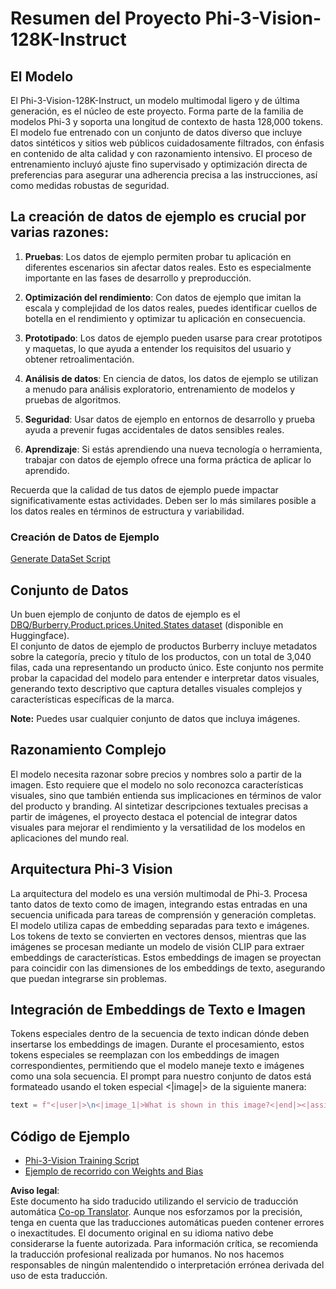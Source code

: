 <!--
CO_OP_TRANSLATOR_METADATA:
{
  "original_hash": "e0a07fd2a30fe2af30b1373df207a5bf",
  "translation_date": "2025-07-17T08:04:42+00:00",
  "source_file": "md/03.FineTuning/FineTuning_Phi-3-visionWandB.md",
  "language_code": "es"
}
-->
# Resumen del Proyecto Phi-3-Vision-128K-Instruct

## El Modelo

El Phi-3-Vision-128K-Instruct, un modelo multimodal ligero y de última generación, es el núcleo de este proyecto. Forma parte de la familia de modelos Phi-3 y soporta una longitud de contexto de hasta 128,000 tokens. El modelo fue entrenado con un conjunto de datos diverso que incluye datos sintéticos y sitios web públicos cuidadosamente filtrados, con énfasis en contenido de alta calidad y con razonamiento intensivo. El proceso de entrenamiento incluyó ajuste fino supervisado y optimización directa de preferencias para asegurar una adherencia precisa a las instrucciones, así como medidas robustas de seguridad.

## La creación de datos de ejemplo es crucial por varias razones:

1. **Pruebas**: Los datos de ejemplo permiten probar tu aplicación en diferentes escenarios sin afectar datos reales. Esto es especialmente importante en las fases de desarrollo y preproducción.

2. **Optimización del rendimiento**: Con datos de ejemplo que imitan la escala y complejidad de los datos reales, puedes identificar cuellos de botella en el rendimiento y optimizar tu aplicación en consecuencia.

3. **Prototipado**: Los datos de ejemplo pueden usarse para crear prototipos y maquetas, lo que ayuda a entender los requisitos del usuario y obtener retroalimentación.

4. **Análisis de datos**: En ciencia de datos, los datos de ejemplo se utilizan a menudo para análisis exploratorio, entrenamiento de modelos y pruebas de algoritmos.

5. **Seguridad**: Usar datos de ejemplo en entornos de desarrollo y prueba ayuda a prevenir fugas accidentales de datos sensibles reales.

6. **Aprendizaje**: Si estás aprendiendo una nueva tecnología o herramienta, trabajar con datos de ejemplo ofrece una forma práctica de aplicar lo aprendido.

Recuerda que la calidad de tus datos de ejemplo puede impactar significativamente estas actividades. Deben ser lo más similares posible a los datos reales en términos de estructura y variabilidad.

### Creación de Datos de Ejemplo
[Generate DataSet Script](./CreatingSampleData.md)

## Conjunto de Datos

Un buen ejemplo de conjunto de datos de ejemplo es el [DBQ/Burberry.Product.prices.United.States dataset](https://huggingface.co/datasets/DBQ/Burberry.Product.prices.United.States) (disponible en Huggingface).  
El conjunto de datos de ejemplo de productos Burberry incluye metadatos sobre la categoría, precio y título de los productos, con un total de 3,040 filas, cada una representando un producto único. Este conjunto nos permite probar la capacidad del modelo para entender e interpretar datos visuales, generando texto descriptivo que captura detalles visuales complejos y características específicas de la marca.

**Note:** Puedes usar cualquier conjunto de datos que incluya imágenes.

## Razonamiento Complejo

El modelo necesita razonar sobre precios y nombres solo a partir de la imagen. Esto requiere que el modelo no solo reconozca características visuales, sino que también entienda sus implicaciones en términos de valor del producto y branding. Al sintetizar descripciones textuales precisas a partir de imágenes, el proyecto destaca el potencial de integrar datos visuales para mejorar el rendimiento y la versatilidad de los modelos en aplicaciones del mundo real.

## Arquitectura Phi-3 Vision

La arquitectura del modelo es una versión multimodal de Phi-3. Procesa tanto datos de texto como de imagen, integrando estas entradas en una secuencia unificada para tareas de comprensión y generación completas. El modelo utiliza capas de embedding separadas para texto e imágenes. Los tokens de texto se convierten en vectores densos, mientras que las imágenes se procesan mediante un modelo de visión CLIP para extraer embeddings de características. Estos embeddings de imagen se proyectan para coincidir con las dimensiones de los embeddings de texto, asegurando que puedan integrarse sin problemas.

## Integración de Embeddings de Texto e Imagen

Tokens especiales dentro de la secuencia de texto indican dónde deben insertarse los embeddings de imagen. Durante el procesamiento, estos tokens especiales se reemplazan con los embeddings de imagen correspondientes, permitiendo que el modelo maneje texto e imágenes como una sola secuencia. El prompt para nuestro conjunto de datos está formateado usando el token especial <|image|> de la siguiente manera:

```python
text = f"<|user|>\n<|image_1|>What is shown in this image?<|end|><|assistant|>\nProduct: {row['title']}, Category: {row['category3_code']}, Full Price: {row['full_price']}<|end|>"
```

## Código de Ejemplo
- [Phi-3-Vision Training Script](../../../../code/03.Finetuning/Phi-3-vision-Trainingscript.py)
- [Ejemplo de recorrido con Weights and Bias](https://wandb.ai/byyoung3/mlnews3/reports/How-to-fine-tune-Phi-3-vision-on-a-custom-dataset--Vmlldzo4MTEzMTg3)

**Aviso legal**:  
Este documento ha sido traducido utilizando el servicio de traducción automática [Co-op Translator](https://github.com/Azure/co-op-translator). Aunque nos esforzamos por la precisión, tenga en cuenta que las traducciones automáticas pueden contener errores o inexactitudes. El documento original en su idioma nativo debe considerarse la fuente autorizada. Para información crítica, se recomienda la traducción profesional realizada por humanos. No nos hacemos responsables de ningún malentendido o interpretación errónea derivada del uso de esta traducción.